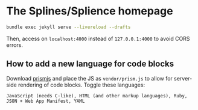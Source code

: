 # The Splines/Splience homepage

```bash
bundle exec jekyll serve --livereload --drafts
```

Then, access on `localhost:4000` instead of `127.0.0.1:4000` to avoid CORS errors.


## How to add a new language for code blocks

Download [prismjs](https://prismjs.com/download#themes=prism) and place the JS as `vendor/prism.js` to allow for server-side rendering of code blocks. Toggle these languages:

```
JavaScript (needs C-like), HTML (and other markup languages), Ruby, JSON + Web App Manifest, YAML
```
